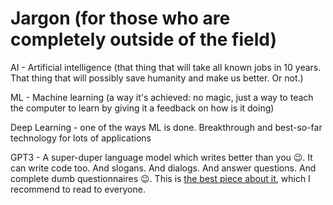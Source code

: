 # Jargon (for those who are completely outside of the field)

AI - Artificial intelligence (that thing that will take all known jobs in 10 years. That thing that will possibly save humanity and make us better. Or not.)

ML - Machine learning (a way it's achieved: no magic, just a way to teach the computer to learn by giving it a feedback on how is it doing)

Deep Learning - one of the ways ML is done. Breakthrough and best-so-far technology for lots of applications

GPT3 - A super-duper language model which writes better than you 😉. It can write code too. And slogans. And dialogs. And answer questions. And complete dumb questionnaires 😉. This is [the best piece about it](https://maraoz.com/2020/07/18/openai-gpt3/), which I recommend to read to everyone. 
